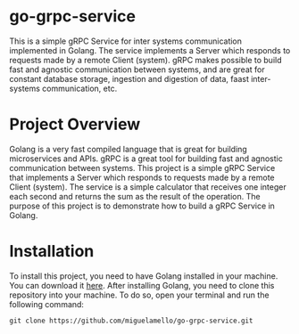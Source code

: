 # go-grpc-service
This is a simple gRPC Service for inter systems communication implemented in Golang. The service implements a Server which responds to requests made by a remote Client (system). gRPC makes possible to build fast and agnostic communication between systems, and are great for constant database storage, ingestion and digestion of data, faast inter-systems communication, etc.

# Project Overview
Golang is a very fast compiled language that is great for building microservices and APIs. gRPC is a great tool for building fast and agnostic communication between systems. This project is a simple gRPC Service that implements a Server which responds to requests made by a remote Client (system). The service is a simple calculator that receives one integer each second and returns the sum as the result of the operation. The purpose of this project is to demonstrate how to build a gRPC Service in Golang.

# Installation
To install this project, you need to have Golang installed in your machine. You can download it [here](https://golang.org/dl/). After installing Golang, you need to clone this repository into your machine. To do so, open your terminal and run the following command:

`git clone https://github.com/miguelamello/go-grpc-service.git` 



